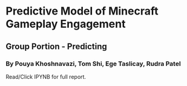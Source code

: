 # Predictive Model of Minecraft Gameplay Engagement

## Group Portion - Predicting 

### By Pouya Khoshnavazi, Tom Shi, Ege Taslicay, Rudra Patel

Read/Click IPYNB for full report.
